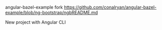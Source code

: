 

angular-bazel-example fork https://github.com/conalryan/angular-bazel-example/blob/ng-bootstrap/ngbREADME.md

New project with Angular CLI 

